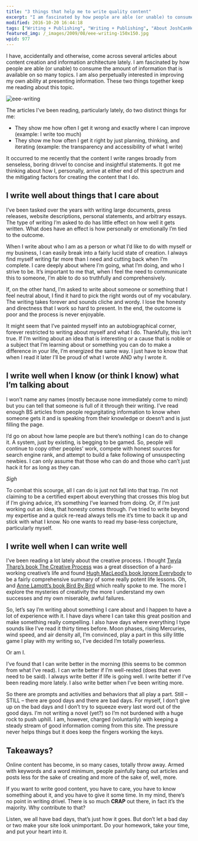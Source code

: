 ```yaml
---
title: "3 things that help me to write quality content"
excerpt: "I am fascinated by how people are able (or unable) to consume the amount of information that is available on so many topics. I am also perpetually interested in improving my own ability at presenting information."
modified: 2016-10-20 16:44:18
tags: ["Writing + Publishing", "Writing + Publishing", "About JoshCanHelp"]
featured_img: /_images/2009/08/eee-writing-150x150.jpg
wpid: 977
---
```



I have, accidentally and otherwise, come across several articles about content creation and information architecture lately. I am fascinated by how people are able (or unable) to consume the amount of information that is available on so many topics. I am also perpetually interested in improving my own ability at presenting information. These two things together keep me reading about this topic.

![eee-writing](/_images/2009/08/eee-writing.jpg "eee-writing")

The articles I’ve been reading, particularly lately, do two distinct things for me:

- They show me how often I get it wrong and exactly where I can improve (example: I write too much)
- They show me how often I get it right by just planning, thinking, and iterating (example: the transparency and accessibility of what I write)

It occurred to me recently that the content I write ranges broadly from senseless, boring drivvel to concise and insightful statements. It got me thinking about how I, personally, arrive at either end of this spectrum and the mitigating factors for creating the content that I do.

I write well about things that I care about
-------------------------------------------

I’ve been tasked over the years with writing large documents, press releases, website descriptions, personal statements, and arbitrary essays. The type of writing I’m asked to do has little effect on how well it gets written. What does have an effect is how personally or emotionally I’m tied to the outcome.

When I write about who I am as a person or what I’d like to do with myself or my business, I can easily break into a fairly lucid state of creation. I always find myself writing far more than I need and cutting back when I’m complete. I care deeply about where I’m going, what I’m doing, and who I strive to be. It’s important to me that, when I feel the need to communicate this to someone, I’m able to do so truthfully and comprehensively.

If, on the other hand, I’m asked to write about someone or something that I feel neutral about, I find it hard to pick the right words out of my vocabulary. The writing takes forever and sounds cliche and wordy. I lose the honesty and directness that I work so hard to present. In the end, the outcome is poor and the process is never enjoyable.

It might seem that I’ve painted myself into an autobiographical corner, forever restricted to writing about myself and what I do. Thankfully, this isn’t true. If I’m writing about an idea that is interesting or a cause that is noble or a subject that I’m learning about or something you can do to make a difference in your life, I’m energized the same way. I just have to know that when I read it later I’ll be proud of what I wrote AND why I wrote it.

I write well when I know (or think I know) what I’m talking about
-----------------------------------------------------------------

I won’t name any names (mostly because none immediately come to mind) but you can tell that someone is full of it through their writing. I’ve read enough BS articles from people regurgitating information to know when someone gets it and is speaking from their knowledge or doesn’t and is just filling the page.

I’d go on about how lame people are but there’s nothing I can do to change it. A system, just by existing, is begging to be gamed. So, people will continue to copy other peoples’ work, compete with honest sources for search engine rank, and attempt to build a fake following of unsuspecting newbies. I can only assume that those who can do and those who can’t just hack it for as long as they can.

*Sigh*

To combat this scourge, all I can do is just not fall into that trap. I’m not claiming to be a certified expert about everything that crosses this blog but if I’m giving advice, it’s something I’ve learned from doing. Or, if I’m just working out an idea, that honesty comes through. I’ve tried to write beyond my expertise and a quick re-read always tells me it’s time to back it up and stick with what I know. No one wants to read my base-less conjecture, particularly myself.

I write well when I can write well
----------------------------------

I’ve been reading a lot lately about the creative process. I thought [Twyla Tharp’s book The Creative Process](https://www.amazon.com/Creative-Habit-Learn-Use-Life/dp/0743235274/ref=sr_1_3?ie=UTF8&s=books&qid=1249395583&sr=1-3) was a great dissection of a hard-working creative’s life and found [Hugh MacLeod’s book Ignore Everybody](https://www.amazon.com/Ignore-Everybody-Other-Keys-Creativity/dp/159184259X/ref=sr_1_1?ie=UTF8&s=books&qid=1249395493&sr=1-1) to be a fairly comprehensive summary of some really potent life lessons. Oh, and [Anne Lamott’s book Bird By Bird](https://www.amazon.com/Bird-Some-Instructions-Writing-Life/dp/0385480016/ref=sr_1_1?ie=UTF8&s=books&qid=1249395402&sr=8-1) which really spoke to me. The more I explore the mysteries of creativity the more I understand my own successes and my own miserable, awful failures.

So, let’s say I’m writing about something I care about and I happen to have a lot of experience with it. I have days where I can take this great position and make something really compelling. I also have days where everything I type sounds like I’ve read it thirty times before. Moon phases, rising Mercuries, wind speed, and air density all, I’m convinced, play a part in this silly little game I play with my writing so, I’ve decided I’m totally powerless.

Or am I.

I’ve found that I can write better in the morning (this seems to be common from what I’ve read). I can write better if I’m well-rested (does that even need to be said). I always write better if life is going well. I write better if I’ve been reading more lately. I also write better when I’ve been writing more.

So there are prompts and activities and behaviors that all play a part. Still – STILL – there are good days and there are bad days. For myself, I don’t give up on the bad days and I don’t try to squeeze every last word out of the good days. I’m not writing a novel (yet?) so I’m not burdened with a huge rock to push uphill. I am, however, charged (voluntarily) with keeping a steady stream of good information coming from this site. The pressure never helps things but it does keep the fingers working the keys.

Takeaways?
----------

Online content has become, in so many cases, totally throw away. Armed with keywords and a word minimum, people painfully bang out articles and posts less for the sake of creating and more of the sake of, well, more.

If you want to write good content, you have to care, you have to know something about it, and you have to give it some time. In my mind, there’s no point in writing drivel. There is so much **CRAP** out there, in fact it’s the majority. Why contribute to that?

Listen, we all have bad days, that’s just how it goes. But don’t let a bad day or two make your site look unimportant. Do your homework, take your time, and put your heart into it.
